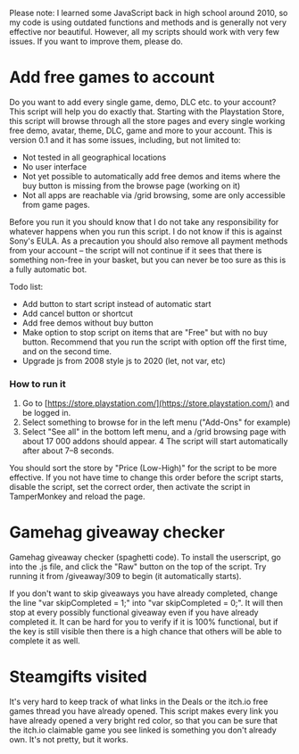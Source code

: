 Please note: I learned some JavaScript back in high school around 2010, so my code is using outdated functions and methods and is generally not very effective nor beautiful. However, all my scripts should work with very few issues. If you want to improve them, please do.

# Add free games to account
Do you want to add every single game, demo, DLC etc. to your account? This script will help you do exactly that. Starting with the Playstation Store, this script will browse through all the store pages and every single working free demo, avatar, theme, DLC, game and more to your account. This is version 0.1 and it has some issues, including, but not limited to:

- Not tested in all geographical locations
- No user interface
- Not yet possible to automatically add free demos and items where the buy button is missing from the browse page (working on it)
- Not all apps are reachable via /grid browsing, some are only accessible from game pages.

Before you run it you should know that I do not take any responsibility for whatever happens when you run this script. I do not know if this is against Sony's EULA. As a precaution you should also remove all payment methods from your account – the script will not continue if it sees that there is something non-free in your basket, but you can never be too sure as this is a fully automatic bot.

Todo list:
- Add button to start script instead of automatic start
- Add cancel button or shortcut
- Add free demos without buy button
- Make option to stop script on items that are "Free" but with no buy button. Recommend that you run the script with option off the first time, and on the second time.
- Upgrade js from 2008 style js to 2020 (let, not var, etc)

### How to run it
1. Go to [https://store.playstation.com/](https://store.playstation.com/) and be logged in.
2. Select something to browse for in the left menu ("Add-Ons" for example)
3. Select "See all" in the bottom left menu, and a /grid browsing page with about 17 000 addons should appear.
4 The script will start automatically after about 7–8 seconds.

You should sort the store by "Price (Low-High)" for the script to be more effective. If you not have time to change this order before the script starts, disable the script, set the correct order, then activate the script in TamperMonkey and reload the page.

# Gamehag giveaway checker
Gamehag giveaway checker (spaghetti code). To install the userscript, go into the .js file, and click the "Raw" button on the top of the script. Try running it from /giveaway/309 to begin (it automatically starts).

If you don't want to skip giveaways you have already completed, change the line "var skipCompleted = 1;" into "var skipCompleted = 0;". It will then stop at every possibly functional giveaway even if you have already completed it. It can be hard for you to verify if it is 100% functional, but if the key is still visible then there is a high chance that others will be able to complete it as well.

# Steamgifts visited
It's very hard to keep track of what links in the Deals or the itch.io free games thread you have already opened. This script makes every link you have already opened a very bright red color, so that you can be sure that the itch.io claimable game you see linked is something you don't already own. It's not pretty, but it works.  
